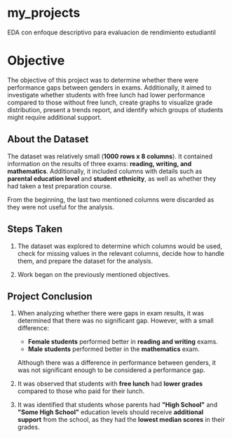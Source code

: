 # my_projects
EDA con enfoque descriptivo para evaluacion de rendimiento estudiantil
# Objective

The objective of this project was to determine whether there were performance gaps between genders in exams. Additionally, it aimed to investigate whether students with free lunch had lower performance compared to those without free lunch, create graphs to visualize grade distribution, present a trends report, and identify which groups of students might require additional support.

## About the Dataset

The dataset was relatively small (**1000 rows x 8 columns**). It contained information on the results of three exams: **reading, writing, and mathematics**. Additionally, it included columns with details such as **parental education level** and **student ethnicity**, as well as whether they had taken a test preparation course.  

From the beginning, the last two mentioned columns were discarded as they were not useful for the analysis.

## Steps Taken

1. The dataset was explored to determine which columns would be used, check for missing values in the relevant columns, decide how to handle them, and prepare the dataset for the analysis.

2. Work began on the previously mentioned objectives.

## Project Conclusion

1. When analyzing whether there were gaps in exam results, it was determined that there was no significant gap. However, with a small difference:
   - **Female students** performed better in **reading and writing** exams.  
   - **Male students** performed better in the **mathematics** exam.  

   Although there was a difference in performance between genders, it was not significant enough to be considered a performance gap.

2. It was observed that students with **free lunch** had **lower grades** compared to those who paid for their lunch.

3. It was identified that students whose parents had **"High School"** and **"Some High School"** education levels should receive **additional support** from the school, as they had the **lowest median scores** in their grades.
